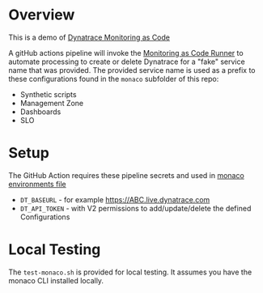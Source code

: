 # Overview

This is a demo of [Dynatrace Monitoring as Code](https://github.com/dynatrace-oss/dynatrace-monitoring-as-code)

A gitHub actions pipeline will invoke the [Monitoring as Code Runner](https://github.com/dynatrace-ace/monaco-runner) to automate processing to create or delete Dynatrace for a "fake" service name that was provided.  The provided service name is used as a prefix to these configurations found in the `monaco` subfolder of this repo:

* Synthetic scripts
* Management Zone
* Dashboards
* SLO

# Setup

The GitHub Action requires these pipeline secrets and used in [monaco environments file](monaco/environments.yml)

* `DT_BASEURL` - for example https://ABC.live.dynatrace.com
* `DT_API_TOKEN` - with V2 permissions to add/update/delete the defined Configurations

# Local Testing

The `test-monaco.sh` is provided for local testing. It assumes you have the monaco CLI installed locally.
